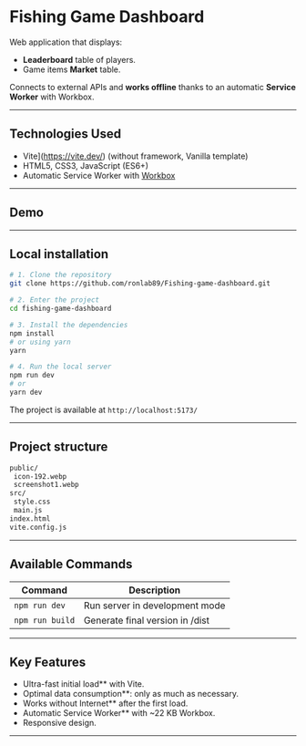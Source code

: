 # Fishing Game Dashboard

Web application that displays:

- **Leaderboard** table of players.
- Game items **Market** table.

Connects to external APIs and **works offline** thanks to an automatic **Service Worker** with Workbox.

---

## Technologies Used

- Vite](https://vite.dev/) (without framework, Vanilla template)
- HTML5, CSS3, JavaScript (ES6+)
- Automatic Service Worker with [Workbox](https://developer.chrome.com/docs/workbox/)

---

## Demo

---

## Local installation

```bash
# 1. Clone the repository
git clone https://github.com/ronlab89/Fishing-game-dashboard.git

# 2. Enter the project
cd fishing-game-dashboard

# 3. Install the dependencies
npm install
# or using yarn
yarn

# 4. Run the local server
npm run dev
# or
yarn dev
```

The project is available at `http://localhost:5173/`

---

## Project structure

```bash
public/
 icon-192.webp
 screenshot1.webp
src/
 style.css
 main.js
index.html
vite.config.js
```

---

## Available Commands

| Command         | Description                     |
| --------------- | ------------------------------- |
| `npm run dev`   | Run server in development mode  |
| `npm run build` | Generate final version in /dist |

---

## Key Features

- Ultra-fast initial load\*\* with Vite.
- Optimal data consumption\*\*: only as much as necessary.
- Works without Internet\*\* after the first load.
- Automatic Service Worker\*\* with ~22 KB Workbox.
- Responsive design.

---

